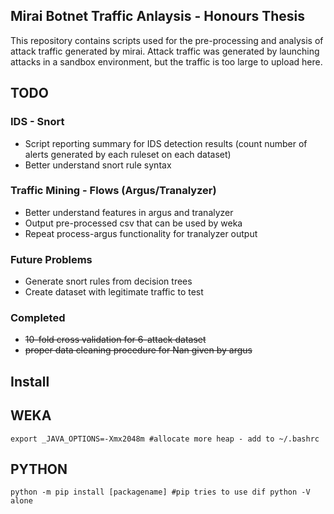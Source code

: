 Mirai Botnet Traffic Anlaysis - Honours Thesis
----------------------------------------------

This repository contains scripts used for the pre-processing and analysis of attack traffic generated by mirai.
Attack traffic was generated by launching attacks in a sandbox environment, but the traffic is too large to upload here.


    
TODO
----

### IDS - Snort

- Script reporting summary for IDS detection results (count number of
alerts generated by each ruleset on each dataset)
- Better understand snort rule syntax

### Traffic Mining - Flows (Argus/Tranalyzer)

- Better understand features in argus and tranalyzer
- Output pre-processed csv that can be used by weka
- Repeat process-argus functionality for tranalyzer output


### Future Problems

- Generate snort rules from decision trees
- Create dataset with legitimate traffic to test


### Completed
- ~~10-fold cross validation for 6-attack dataset~~
- ~~proper data cleaning procedure for Nan given by argus~~



Install
-------

WEKA
----
```
export _JAVA_OPTIONS=-Xmx2048m #allocate more heap - add to ~/.bashrc
```

PYTHON
-----
```shell
python -m pip install [packagename] #pip tries to use dif python -V alone
```